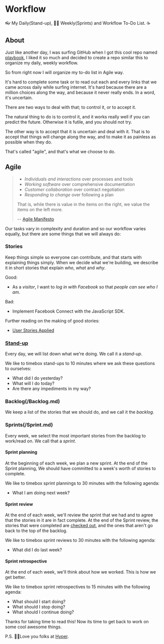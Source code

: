 # Workflow
👓 My Daily(Stand-up), 🙌🏻 Weekly(Sprints) and Workflow To-Do List. ☕️


## About
Just like another day, I was surfing GitHub when I got this cool repo named [playbook](https://github.com/hyperoslo/playbook), I liked it so much and decided to create a repo similar this to organize my daily, weekly workflow.

So from right now I will organize my to-do list in Agile way.

It's hard to complete some task or to read out each and every links that we came across daily while surfing internet. It's hard because there are a million choices along the way, and because it never really ends. In a word, it's uncertain.

There are two ways to deal with that; to control it, or to accept it.

The natural thing to do is to control it, and it works really well if you can
predict the future. Otherwise it is futile, and you should not try.

The other way is to accept that it is uncertain and deal with it. That is to
accept that things will change along the way, and to make it as painless as
possible when they do.

That's called "agile", and that's what we choose to do.

## Agile

> * _Individuals and interactions_ over processes and tools
> * _Working software_ over comprehensive documentation
> * _Customer collaboration_ over contract negotiation
> * _Responding to change_ over following a plan
>
> That is, while there is value in the items on the right, we value the items
> on the left more.
>
> -- [Agile Manifesto](http://agilemanifesto.org/)

Our tasks vary in complexity and duration and so our workflow varies equally,
but there are some things that we will always do:

### Stories

Keep things simple so everyone can contribute, and that starts with
explaining things simply. When we decide what we're building, we describe it in
short stories that explain _who_, _what_ and _why_.

Good:

* As a _visitor_, I want to _log in with Facebook_ so that _people can see who
  I am_.

Bad:

* Implement Facebook Connect with the JavaScript SDK.

Further reading on the making of good stories:

* [User Stories Applied](https://www.amazon.com/User-Stories-Applied-Software-Development/dp/0321205685)

### [Stand-up](/StandUp.md)

Every day, we will list down what we're doing. We call it a _stand-up_.

We like to timebox stand-ups to 10 minutes where we ask these questions to ourselves:

* What did I do yesterday?
* What will I do today?
* Are there any impediments in my way?

### Backlog(/Backlog.md)

We keep a list of the stories that we should do, and we call it the _backlog_.

### Sprints(/Sprint.md)

Every week, we select the most important stories from the backlog to work/read on. We
call that a _sprint_.

#### Sprint planning

At the beginning of each week, we plan a new sprint. At the end
of the Sprint planning, We should have committed to a week's worth of stories
to complete.

We like to timebox sprint plannings to 30 minutes with the following agenda:

* What I am doing next week?

#### Sprint review

At the end of each week, we'll review the sprint that we had and
to agree that the stories in it are in fact complete. At the end of the Sprint review,
the stories that were completed are [checked out](https://guides.github.com/features/mastering-markdown/), and the ones that aren't go back
to the top of the backlog.

We like to timebox sprint reviews to 30 minutes with the following agenda:

* What did I do last week?

#### Sprint retrospective

At the end of each week, we'll think about how we worked. This is how we get better.

We like to timebox sprint retrospectives to 15 minutes with the following
agenda:

* What should I start doing?
* What should I stop doing?
* What should I continue doing?

Thanks for taking time to read this! Now its time to get back to work on some cool awesome things.

P.S. ✌🏼Love you folks at [Hyper](https://github.com/hyperoslo).
